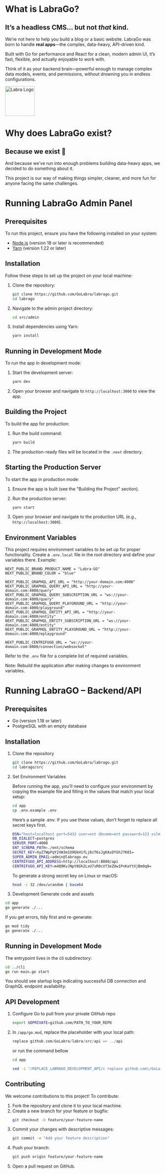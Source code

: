 # What is LabraGo?

## It’s a headless CMS… but not *that* kind.

We’re not here to help you build a blog or a basic website. LabraGo was born to handle **real apps**—the complex, data-heavy, API-driven kind.

Built with Go for performance and React for a clean, modern admin UI, it’s fast, flexible, and actually enjoyable to work with.

Think of it as your backend brain—powerful enough to manage complex data models, events, and permissions, without drowning you in endless configurations.

<img height="96" src="https://github.com/GoLabra/labra/blob/develop/labra.jpeg" title="Labra Logo" width="96"/>

# Why does LabraGo exist?

## Because we exist 🙂

And because we’ve run into enough problems building data-heavy apps, we decided to do something about it.

This project is our way of making things simpler, cleaner, and more fun for anyone facing the same challenges.


# Running LabraGo Admin Panel

## Prerequisites
To run this project, ensure you have the following installed on your system:

- [Node.js](https://nodejs.org/) (version 18 or later is recommended)
- [Yarn](https://yarnpkg.com/) (version 1.22 or later)

## Installation
Follow these steps to set up the project on your local machine:

1. Clone the repository:
   ```bash
   git clone https://github.com/GoLabra/labrago.git
   cd labrago
   ```

2. Navigate to the admin project directory:
   ```bash
   cd src/admin
   ```   

3. Install dependencies using Yarn:
   ```bash
   yarn install
   ```

## Running in Development Mode
To run the app in development mode:

1. Start the development server:
   ```bash
   yarn dev
   ```

2. Open your browser and navigate to `http://localhost:3000` to view the app.

## Building the Project
To build the app for production:

1. Run the build command:
   ```bash
   yarn build
   ```

2. The production-ready files will be located in the `.next` directory.

## Starting the Production Server
To start the app in production mode:

1. Ensure the app is built (see the "Building the Project" section).

2. Run the production server:
   ```bash
   yarn start
   ```

3. Open your browser and navigate to the production URL (e.g., `http://localhost:3000`).

## Environment Variables
This project requires environment variables to be set up for proper functionality. Create a `.env.local` file in the root directory and define your variables there. Example:

```
NEXT_PUBLIC_BRAND_PRODUCT_NAME = "Labra·GO"
NEXT_PUBLIC_BRAND_COLOR = "blue"

NEXT_PUBLIC_GRAPHQL_API_URL = "http://your-domain.com:4000"
NEXT_PUBLIC_GRAPHQL_QUERY_API_URL = "http://your-domain.com:4000/query"
NEXT_PUBLIC_GRAPHQL_QUERY_SUBSCRIPTION_URL = "ws://your-domain.com:4000/query"
NEXT_PUBLIC_GRAPHQL_QUERY_PLAYGROUND_URL = "http://your-domain.com:4000/playground"
NEXT_PUBLIC_GRAPHQL_ENTITY_API_URL = "http://your-domain.com:4000/entity"
NEXT_PUBLIC_GRAPHQL_ENTITY_SUBSCRIPTION_URL = "ws://your-domain.com:4000/entity"
NEXT_PUBLIC_GRAPHQL_ENTITY_PLAYGROUND_URL = "http://your-domain.com:4000/eplayground"

NEXT_PUBLIC_CENTRIFUGO_URL = "ws://your-domain.com:8000/connection/websocket"
```

Refer to the `.env` file for a complete list of required variables.

Note: Rebuild the application after making changes to environment variables.

# Running LabraGO – Backend/API

## Prerequisites

- Go (version 1.18 or later)
- PostgreSQL with an empty database

## Installation

1. Clone the repository
   ```bash
   git clone https://github.com/GoLabra/labrago.git
   cd labrago/src
   ```

2. Set Environment Variables

   Before running the app, you’ll need to configure your environment by copying the example file and filling in the values that match your local setup:
   ```bash
   cd app
   cp .env.example .env
   ```

   Here’s a sample .env. If you use these values, don’t forget to replace all secret keys first.

   ```bash
   DSN="host=localhost port=5432 user=ent dbname=ent password=123 sslmode=disable"
   DB_DIALECT=postgres
   SERVER_PORT=4000
   ENT_SCHEMA_PATH=./ent/schema
   SECRET_KEY=XyZ7WpPqY2VW3m1O9QkH1fLj8zT6sJgKAsDfGhJ7K0I=
   SUPER_ADMIN_EMAIL=admin@labrago.eu
   CENTRIFUGO_API_ADDRESS=http://localhost:8000/api
   CENTRIFUGO_API_KEY=m4Q9KvJNpY8Gh2LxU7sR0cVf3eZUw1PnKaYtXjBmOq0=
   ```

   To generate a strong secret key on Linux or macOS:
   ```bash
   head -c 32 /dev/urandom | base64
   ```


2. Development
Generate code and assets

```bash
cd app
go generate ./...
```

If you get errors, tidy first and re-generate:

```bash
go mod tidy
go generate ./...
```

## Running in Development Mode
The entrypoint lives in the cli subdirectory:

```bash
cd ../cli
go run main.go start
```

You should see startup logs indicating successful DB connection and GraphQL endpoint availability.

## API Development

1. Configure Go to pull from your private GitHub repo
   
   ```bash
   export GOPRIVATE=github.com/PATH_TO_YOUR_REPO
   ``` 

2. In `/app/go.mod`, replace the placeholder with your local path:

   ```go
   replace github.com/GoLabra/labra/src/api => ../api
   ```

   or run the command bellow

   ```bash
   cd app
   ```

   ```bash
   sed -i "/REPLACE_LABRAGO_DEVELOPMENT_API/c replace github.com\/GoLabra\/labrago\/src\/api => ../api" go.mod
   ```

## Contributing
We welcome contributions to this project! To contribute:

1. Fork the repository and clone it to your local machine.
2. Create a new branch for your feature or bugfix:
   ```bash
   git checkout -b feature/your-feature-name
   ```
3. Commit your changes with descriptive messages:
   ```bash
   git commit -m "Add your feature description"
   ```
4. Push your branch:
   ```bash
   git push origin feature/your-feature-name
   ```
5. Open a pull request on GitHub.
